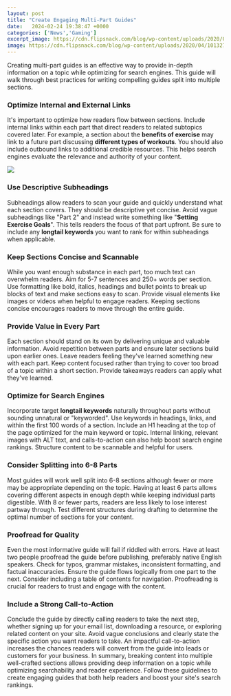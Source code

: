 ```yaml
---
layout: post
title: "Create Engaging Multi-Part Guides"
date:   2024-02-24 19:38:47 +0000
categories: ['News','Gaming']
excerpt_image: https://cdn.flipsnack.com/blog/wp-content/uploads/2020/04/10132744/handbook.jpg
image: https://cdn.flipsnack.com/blog/wp-content/uploads/2020/04/10132744/handbook.jpg
---
```


Creating multi-part guides is an effective way to provide in-depth information on a topic while optimizing for search engines. This guide will walk through best practices for writing compelling guides split into multiple sections. 
### Optimize Internal and External Links 
It's important to optimize how readers flow between sections. Include internal links within each part that direct readers to related subtopics covered later. For example, a section about the **benefits of exercise** may link to a future part discussing **different types of workouts**. You should also include outbound links to additional credible resources. This helps search engines evaluate the relevance and authority of your content.

![](https://i.pinimg.com/originals/8c/5c/1b/8c5c1b3d9bb2ec79e3bceb61cd82a8cc.jpg)
### Use Descriptive Subheadings
Subheadings allow readers to scan your guide and quickly understand what each section covers. They should be descriptive yet concise. Avoid vague subheadings like "Part 2" and instead write something like "**Setting Exercise Goals**". This tells readers the focus of that part upfront. Be sure to include any **longtail keywords** you want to rank for within subheadings when applicable.
### Keep Sections Concise and Scannable 
While you want enough substance in each part, too much text can overwhelm readers. Aim for 5-7 sentences and 250+ words per section. Use formatting like bold, italics, headings and bullet points to break up blocks of text and make sections easy to scan. Provide visual elements like images or videos when helpful to engage readers. Keeping sections concise encourages readers to move through the entire guide.
### Provide Value in Every Part
Each section should stand on its own by delivering unique and valuable information. Avoid repetition between parts and ensure later sections build upon earlier ones. Leave readers feeling they've learned something new with each part. Keep content focused rather than trying to cover too broad of a topic within a short section. Provide takeaways readers can apply what they've learned.
### Optimize for Search Engines 
Incorporate target **longtail keywords** naturally throughout parts without sounding unnatural or "keyworded". Use keywords in headings, links, and within the first 100 words of a section. Include an H1 heading at the top of the page optimized for the main keyword or topic. Internal linking, relevant images with ALT text, and calls-to-action can also help boost search engine rankings. Structure content to be scannable and helpful for users.
### Consider Splitting into 6-8 Parts
Most guides will work well split into 6-8 sections although fewer or more may be appropriate depending on the topic. Having at least 6 parts allows covering different aspects in enough depth while keeping individual parts digestible. With 8 or fewer parts, readers are less likely to lose interest partway through. Test different structures during drafting to determine the optimal number of sections for your content.
### Proofread for Quality 
Even the most informative guide will fail if riddled with errors. Have at least two people proofread the guide before publishing, preferably native English speakers. Check for typos, grammar mistakes, inconsistent formatting, and factual inaccuracies. Ensure the guide flows logically from one part to the next. Consider including a table of contents for navigation. Proofreading is crucial for readers to trust and engage with the content.
### Include a Strong Call-to-Action
Conclude the guide by directly calling readers to take the next step, whether signing up for your email list, downloading a resource, or exploring related content on your site. Avoid vague conclusions and clearly state the specific action you want readers to take. An impactful call-to-action increases the chances readers will convert from the guide into leads or customers for your business.
In summary, breaking content into multiple well-crafted sections allows providing deep information on a topic while optimizing searchability and reader experience. Follow these guidelines to create engaging guides that both help readers and boost your site's search rankings.